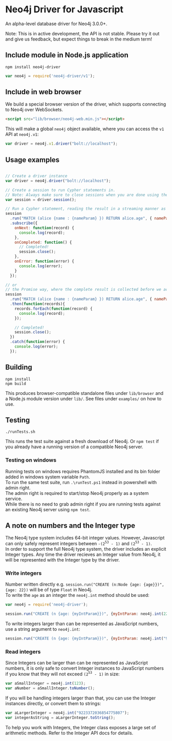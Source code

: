 # Neo4j Driver for Javascript

An alpha-level database driver for Neo4j 3.0.0+.

Note: This is in active development, the API is not stable. Please try it out and give us feedback, but expect things to break in the medium term!

## Include module in Node.js application

```shell
npm install neo4j-driver
```

```javascript
var neo4j = require('neo4j-driver/v1');
```

## Include in web browser

We build a special browser version of the driver, which supports connecting to Neo4j over WebSockets.

```html
<script src="lib/browser/neo4j-web.min.js"></script>
```

This will make a global `neo4j` object available, where you can access the `v1` API at `neo4j.v1`:

```javascript
var driver = neo4j.v1.driver("bolt://localhost");
```

## Usage examples

```javascript

// Create a driver instance
var driver = neo4j.driver("bolt://localhost");

// Create a session to run Cypher statements in.
// Note: Always make sure to close sessions when you are done using them!
var session = driver.session();

// Run a Cypher statement, reading the result in a streaming manner as records arrive:
session
  .run("MATCH (alice {name : {nameParam} }) RETURN alice.age", { nameParam:'Alice' })
  .subscribe({
    onNext: function(record) {
      console.log(record);
    }, 
    onCompleted: function() {
      // Completed!
      session.close();
    }, 
    onError: function(error) {
      console.log(error);
    }
  });

// or
// the Promise way, where the complete result is collected before we act on it:
session
  .run("MATCH (alice {name : {nameParam} }) RETURN alice.age", { nameParam:'Alice' })
  .then(function(records){
    records.forEach(function(record) {
      console.log(record);
    });

    // Completed!
    session.close();
  })
  .catch(function(error) {
    console.log(error);
  });
```

## Building

    npm install
    npm build

This produces browser-compatible standalone files under `lib/browser` and a Node.js module version under `lib/`.
See files under `examples/` on how to use.

## Testing

    ./runTests.sh

This runs the test suite against a fresh download of Neo4j.
Or `npm test` if you already have a running version of a compatible Neo4j server.

### Testing on windows
Running tests on windows requires PhantomJS installed and its bin folder added in windows system variable `Path`.  
To run the same test suite, run `.\runTest.ps1` instead in powershell with admin right.  
The admin right is required to start/stop Neo4j properly as a system service.  
While there is no need to grab admin right if you are running tests against an existing Neo4j server using `npm test`.

## A note on numbers and the Integer type
The Neo4j type system includes 64-bit integer values.
However, Javascript can only safely represent integers between `-(2`<sup>`53`</sup>` - 1)` and `(2`<sup>`53`</sup>` - 1)`.  
In order to support the full Neo4j type system, the driver includes an explicit Integer types.
Any time the driver recieves an Integer value from Neo4j, it will be represented with the Integer type by the driver.

### Write integers
Number written directly e.g. `session.run("CREATE (n:Node {age: {age}})", {age: 22})` will be of type `Float` in Neo4j.  
To write the `age` as an integer the `neo4j.int` method should be used:

```javascript
var neo4j = require('neo4j-driver');

session.run("CREATE (n {age: {myIntParam}})", {myIntParam: neo4j.int(22)});
```

To write integers larger than can be represented as JavaScript numbers, use a string argument to `neo4j.int`:

```javascript
session.run("CREATE (n {age: {myIntParam}})", {myIntParam: neo4j.int("9223372036854775807")});
```

### Read integers
Since Integers can be larger than can be represented as JavaScript numbers, it is only safe to convert Integer instances to JavaScript numbers if you know that they will not exceed `(2`<sup>`53`</sup>` - 1)` in size:

```javascript
var aSmallInteger = neo4j.int(123);
var aNumber = aSmallInteger.toNumber();
```

If you will be handling integers larger than that, you can use the Integer instances directly, or convert them to strings:

```javascript
var aLargerInteger = neo4j.int("9223372036854775807");
var integerAsString = aLargerInteger.toString();
```

To help you work with Integers, the Integer class exposes a large set of arithmetic methods.
Refer to the Integer API docs for details.
